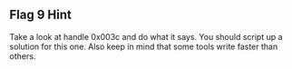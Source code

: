 ## Flag 9 Hint

Take a look at handle 0x003c and do what it says.  You should script up a solution for this one.  Also keep in mind that some tools write faster than others.
